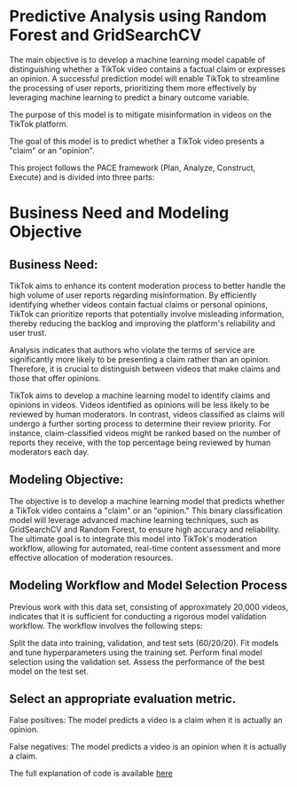 # Predictive Analysis using Random Forest and GridSearchCV
The main objective is to develop a machine learning model capable of distinguishing whether a TikTok video contains a factual claim or expresses an opinion. A successful prediction model will enable TikTok to streamline the processing of user reports, prioritizing them more effectively by leveraging machine learning to predict a binary outcome variable.

The purpose of this model is to mitigate misinformation in videos on the TikTok platform.

The goal of this model is to predict whether a TikTok video presents a "claim" or an "opinion".

This project follows the PACE framework (Plan, Analyze, Construct, Execute) and is divided into three parts:

# Business Need and Modeling Objective
## Business Need:
TikTok aims to enhance its content moderation process to better handle the high volume of user reports regarding misinformation. By efficiently identifying whether videos contain factual claims or personal opinions, TikTok can prioritize reports that potentially involve misleading information, thereby reducing the backlog and improving the platform's reliability and user trust.

Analysis indicates that authors who violate the terms of service are significantly more likely to be presenting a claim rather than an opinion. Therefore, it is crucial to distinguish between videos that make claims and those that offer opinions.

TikTok aims to develop a machine learning model to identify claims and opinions in videos. Videos identified as opinions will be less likely to be reviewed by human moderators. In contrast, videos classified as claims will undergo a further sorting process to determine their review priority. For instance, claim-classified videos might be ranked based on the number of reports they receive, with the top percentage being reviewed by human moderators each day.

## Modeling Objective:
The objective is to develop a machine learning model that predicts whether a TikTok video contains a "claim" or an "opinion." This binary classification model will leverage advanced machine learning techniques, such as GridSearchCV and Random Forest, to ensure high accuracy and reliability. The ultimate goal is to integrate this model into TikTok's moderation workflow, allowing for automated, real-time content assessment and more effective allocation of moderation resources.

## Modeling Workflow and Model Selection Process
Previous work with this data set, consisting of approximately 20,000 videos, indicates that it is sufficient for conducting a rigorous model validation workflow. The workflow involves the following steps:

Split the data into training, validation, and test sets (60/20/20).
Fit models and tune hyperparameters using the training set.
Perform final model selection using the validation set.
Assess the performance of the best model on the test set.

## Select an appropriate evaluation metric.
False positives: The model predicts a video is a claim when it is actually an opinion.

False negatives: The model predicts a video is an opinion when it is actually a claim.

The full explanation of code is available [here](https://github.com/ZareClem/-Predictive-Analysis-of-TikTok-Data/blob/main/tiktok-data-predictive-analysis-gridsearchcv.ipynb)
